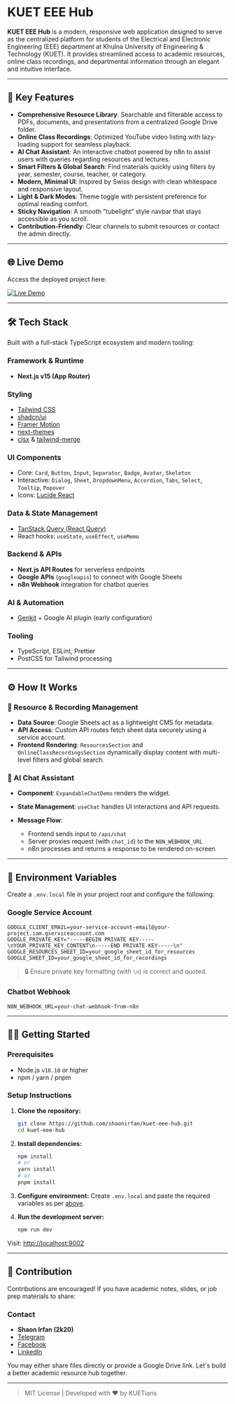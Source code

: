# KUET EEE Hub

**KUET EEE Hub** is a modern, responsive web application designed to serve as the centralized platform for students of the Electrical and Electronic Engineering (EEE) department at Khulna University of Engineering & Technology (KUET). It provides streamlined access to academic resources, online class recordings, and departmental information through an elegant and intuitive interface.

---

## 🚀 Key Features

* **Comprehensive Resource Library**: Searchable and filterable access to PDFs, documents, and presentations from a centralized Google Drive folder.
* **Online Class Recordings**: Optimized YouTube video listing with lazy-loading support for seamless playback.
* **AI Chat Assistant**: An interactive chatbot powered by n8n to assist users with queries regarding resources and lectures.
* **Smart Filters & Global Search**: Find materials quickly using filters by year, semester, course, teacher, or category.
* **Modern, Minimal UI**: Inspired by Swiss design with clean whitespace and responsive layout.
* **Light & Dark Modes**: Theme toggle with persistent preference for optimal reading comfort.
* **Sticky Navigation**: A smooth "tubelight" style navbar that stays accessible as you scroll.
* **Contribution-Friendly**: Clear channels to submit resources or contact the admin directly.

---

## 🌐 Live Demo

Access the deployed project here:

[![Live Demo](https://img.shields.io/badge/LIVE%20DEMO-VISIT%20NOW-007EC6?style=for-the-badge\&labelColor=555555)](https://kuet-eee-hub.vercel.app/)

---

## 🛠️ Tech Stack

Built with a full-stack TypeScript ecosystem and modern tooling:

### Framework & Runtime

* **Next.js v15 (App Router)**

### Styling

* [Tailwind CSS](https://tailwindcss.com/)
* [shadcn/ui](https://ui.shadcn.com/)
* [Framer Motion](https://www.framer.com/motion/)
* [next-themes](https://github.com/pacocoursey/next-themes)
* [clsx](https://github.com/lukeed/clsx) & [tailwind-merge](https://github.com/dcastil/tailwind-merge)

### UI Components

* Core: `Card`, `Button`, `Input`, `Separator`, `Badge`, `Avatar`, `Skeleton`
* Interactive: `Dialog`, `Sheet`, `DropdownMenu`, `Accordion`, `Tabs`, `Select`, `Tooltip`, `Popover`
* Icons: [Lucide React](https://lucide.dev/)

### Data & State Management

* [TanStack Query (React Query)](https://tanstack.com/query)
* React hooks: `useState`, `useEffect`, `useMemo`

### Backend & APIs

* **Next.js API Routes** for serverless endpoints
* **Google APIs** (`googleapis`) to connect with Google Sheets
* **n8n Webhook** integration for chatbot queries

### AI & Automation

* [Genkit](https://firebase.google.com/docs/genkit) + Google AI plugin (early configuration)

### Tooling

* TypeScript, ESLint, Prettier
* PostCSS for Tailwind processing

---

## ⚙️ How It Works

### 📂 Resource & Recording Management

* **Data Source**: Google Sheets act as a lightweight CMS for metadata.
* **API Access**: Custom API routes fetch sheet data securely using a service account.
* **Frontend Rendering**: `ResourcesSection` and `OnlineClassRecordingsSection` dynamically display content with multi-level filters and global search.

### 💬 AI Chat Assistant

* **Component**: `ExpandableChatDemo` renders the widget.
* **State Management**: `useChat` handles UI interactions and API requests.
* **Message Flow**:

  * Frontend sends input to `/api/chat`
  * Server proxies request (with `chat_id`) to the `N8N_WEBHOOK_URL`
  * n8n processes and returns a response to be rendered on-screen

---

## 🔐 Environment Variables

Create a `.env.local` file in your project root and configure the following:

### Google Service Account

```env
GOOGLE_CLIENT_EMAIL=your-service-account-email@your-project.iam.gserviceaccount.com
GOOGLE_PRIVATE_KEY="-----BEGIN PRIVATE KEY-----\nYOUR_PRIVATE_KEY_CONTENT\n-----END PRIVATE KEY-----\n"
GOOGLE_RESOURCES_SHEET_ID=your_google_sheet_id_for_resources
GOOGLE_SHEET_ID=your_google_sheet_id_for_recordings
```

> 🔒 Ensure private key formatting (with `\n`) is correct and quoted.

### Chatbot Webhook

```env
N8N_WEBHOOK_URL=your-chat-webhook-from-n8n
```

---

## 🧑‍💻 Getting Started

### Prerequisites

* Node.js `v18.18` or higher
* npm / yarn / pnpm

### Setup Instructions

1. **Clone the repository:**

   ```bash
   git clone https://github.com/shaonirfan/kuet-eee-hub.git
   cd kuet-eee-hub
   ```

2. **Install dependencies:**

   ```bash
   npm install
   # or
   yarn install
   # or
   pnpm install
   ```

3. **Configure environment:**
   Create `.env.local` and paste the required variables as per [above](#environment-variables).

4. **Run the development server:**

   ```bash
   npm run dev
   ```

Visit: [http://localhost:9002](http://localhost:9002)

---

## 🤝 Contribution

Contributions are encouraged! If you have academic notes, slides, or job prep materials to share:

### Contact

* **Shaon Irfan (2k20)**
* [Telegram](https://t.me/shaonirfan)
* [Facebook](https://www.facebook.com/shaon.irfan)
* [LinkedIn](https://www.linkedin.com/in/shaon-irfan-ba5b03b4)

You may either share files directly or provide a Google Drive link. Let's build a better academic resource hub together.

---

> MIT License | Developed with ❤️ by KUETians
